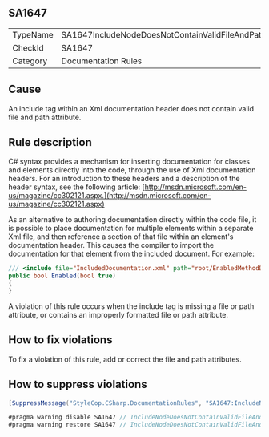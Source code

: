 ﻿## SA1647

<table>
<tr>
  <td>TypeName</td>
  <td>SA1647IncludeNodeDoesNotContainValidFileAndPath</td>
</tr>
<tr>
  <td>CheckId</td>
  <td>SA1647</td>
</tr>
<tr>
  <td>Category</td>
  <td>Documentation Rules</td>
</tr>
</table>

## Cause

An include tag within an Xml documentation header does not contain valid file and path attribute.

## Rule description

C# syntax provides a mechanism for inserting documentation for classes and elements directly into the code, through the use of Xml documentation headers. For an introduction to these headers and a description of the header syntax, see the following article: [http://msdn.microsoft.com/en-us/magazine/cc302121.aspx.](http://msdn.microsoft.com/en-us/magazine/cc302121.aspx)

As an alternative to authoring documentation directly within the code file, it is possible to place documentation for multiple elements within a separate Xml file, and then reference a section of that file within an element's documentation header. This causes the compiler to import the documentation for that element from the included document. For example:

```csharp
/// <include file="IncludedDocumentation.xml" path="root/EnabledMethodDocs" />
public bool Enabled(bool true)
{
}
```

A violation of this rule occurs when the include tag is missing a file or path attribute, or contains an improperly formatted file or path attribute.

## How to fix violations

To fix a violation of this rule, add or correct the file and path attributes.

## How to suppress violations

```csharp
[SuppressMessage("StyleCop.CSharp.DocumentationRules", "SA1647:IncludeNodeDoesNotContainValidFileAndPath", Justification = "Reviewed.")]
```

```csharp
#pragma warning disable SA1647 // IncludeNodeDoesNotContainValidFileAndPath
#pragma warning restore SA1647 // IncludeNodeDoesNotContainValidFileAndPath
```
